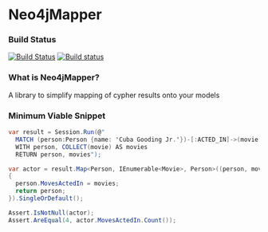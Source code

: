 # Neo4jMapper
### Build Status
[![Build Status](https://travis-ci.org/barnardos-au/Neo4jMapper.svg?branch=master)](https://travis-ci.org/barnardos-au/Neo4jMapper)
[![Build status](https://ci.appveyor.com/api/projects/status/lm9w5ro0735kyi45/branch/master?svg=true)](https://ci.appveyor.com/project/neildobson-au/neo4jmapper/branch/master)
### What is Neo4jMapper?
A library to simplify mapping of cypher results onto your models
### Minimum Viable Snippet
```csharp
var result = Session.Run(@"
  MATCH (person:Person {name: 'Cuba Gooding Jr.'})-[:ACTED_IN]->(movie:Movie)
  WITH person, COLLECT(movie) AS movies
  RETURN person, movies");

var actor = result.Map<Person, IEnumerable<Movie>, Person>((person, movies) =>
{
  person.MovesActedIn = movies;
  return person;
}).SingleOrDefault();

Assert.IsNotNull(actor);
Assert.AreEqual(4, actor.MovesActedIn.Count());
```
